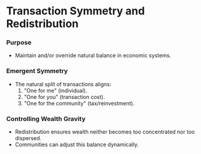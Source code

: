 # Transaction Symmetry and Redistribution

### Purpose

- Maintain and/or override natural balance in economic systems.

### Emergent Symmetry

- The natural split of transactions aligns:
    1. "One for me" (individual).
    2. "One for you" (transaction cost).
    3. "One for the community" (tax/reinvestment).

### Controlling Wealth Gravity

- Redistribution ensures wealth neither becomes too concentrated nor too dispersed.
- Communities can adjust this balance dynamically.
